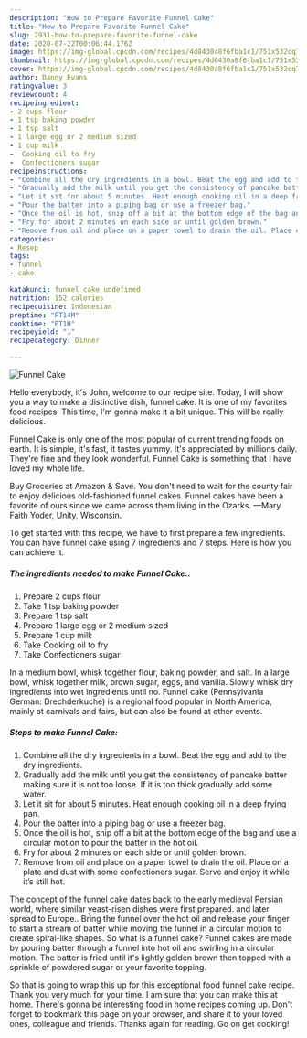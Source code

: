 ```yaml
---
description: "How to Prepare Favorite Funnel Cake"
title: "How to Prepare Favorite Funnel Cake"
slug: 2931-how-to-prepare-favorite-funnel-cake
date: 2020-07-22T00:06:44.176Z
image: https://img-global.cpcdn.com/recipes/4d8430a8f6fba1c1/751x532cq70/funnel-cake-recipe-main-photo.jpg
thumbnail: https://img-global.cpcdn.com/recipes/4d8430a8f6fba1c1/751x532cq70/funnel-cake-recipe-main-photo.jpg
cover: https://img-global.cpcdn.com/recipes/4d8430a8f6fba1c1/751x532cq70/funnel-cake-recipe-main-photo.jpg
author: Danny Evans
ratingvalue: 3
reviewcount: 4
recipeingredient:
- 2 cups flour
- 1 tsp baking powder
- 1 tsp salt
- 1 large egg or 2 medium sized
- 1 cup milk
-  Cooking oil to fry
-  Confectioners sugar
recipeinstructions:
- "Combine all the dry ingredients in a bowl. Beat the egg and add to the dry ingredients."
- "Gradually add the milk until you get the consistency of pancake batter making sure it is not too loose. If it is too thick gradually add some water."
- "Let it sit for about 5 minutes. Heat enough cooking oil in a deep frying pan."
- "Pour the batter into a piping bag or use a freezer bag."
- "Once the oil is hot, snip off a bit at the bottom edge of the bag and use a circular motion to pour the batter in the hot oil."
- "Fry for about 2 minutes on each side or until golden brown."
- "Remove from oil and place on a paper towel to drain the oil. Place on a plate and dust with some confectioners sugar.  Serve and enjoy it while it’s still hot."
categories:
- Resep
tags:
- funnel
- cake

katakunci: funnel cake undefined
nutrition: 152 calories
recipecuisine: Indonesian
preptime: "PT14M"
cooktime: "PT1H"
recipeyield: "1"
recipecategory: Dinner

---
```



![Funnel Cake](https://img-global.cpcdn.com/recipes/4d8430a8f6fba1c1/751x532cq70/funnel-cake-recipe-main-photo.jpg)

Hello everybody, it's John, welcome to our recipe site. Today, I will show you a way to make a distinctive dish, funnel cake. It is one of my favorites food recipes. This time, I'm gonna make it a bit unique. This will be really delicious.

Funnel Cake is only one of the most popular of current trending foods on earth. It is simple, it's fast, it tastes yummy. It's appreciated by millions daily. They're fine and they look wonderful. Funnel Cake is something that I have loved my whole life.

Buy Groceries at Amazon &amp; Save. You don&#39;t need to wait for the county fair to enjoy delicious old-fashioned funnel cakes. Funnel cakes have been a favorite of ours since we came across them living in the Ozarks. —Mary Faith Yoder, Unity, Wisconsin.


To get started with this recipe, we have to first prepare a few ingredients. You can have funnel cake using 7 ingredients and 7 steps. Here is how you can achieve it.

##### The ingredients needed to make Funnel Cake::

1. Prepare 2 cups flour
1. Take 1 tsp baking powder
1. Prepare 1 tsp salt
1. Prepare 1 large egg or 2 medium sized
1. Prepare 1 cup milk
1. Take  Cooking oil to fry
1. Take  Confectioners sugar


In a medium bowl, whisk together flour, baking powder, and salt. In a large bowl, whisk together milk, brown sugar, eggs, and vanilla. Slowly whisk dry ingredients into wet ingredients until no. Funnel cake (Pennsylvania German: Drechderkuche) is a regional food popular in North America, mainly at carnivals and fairs, but can also be found at other events. 

##### Steps to make Funnel Cake:

1. Combine all the dry ingredients in a bowl.
Beat the egg and add to the dry ingredients.
1. Gradually add the milk until you get the consistency of pancake batter making sure it is not too loose. If it is too thick gradually add some water.
1. Let it sit for about 5 minutes.
Heat enough cooking oil in a deep frying pan.
1. Pour the batter into a piping bag or use a freezer bag.
1. Once the oil is hot, snip off a bit at the bottom edge of the bag and use a circular motion to pour the batter in the hot oil.
1. Fry for about 2 minutes on each side or until golden brown.
1. Remove from oil and place on a paper towel to drain the oil. Place on a plate and dust with some confectioners sugar. 
Serve and enjoy it while it’s still hot.


The concept of the funnel cake dates back to the early medieval Persian world, where similar yeast-risen dishes were first prepared. and later spread to Europe.. Bring the funnel over the hot oil and release your finger to start a stream of batter while moving the funnel in a circular motion to create spiral-like shapes. So what is a funnel cake? Funnel cakes are made by pouring batter through a funnel into hot oil and swirling in a circular motion. The batter is fried until it&#39;s lightly golden brown then topped with a sprinkle of powdered sugar or your favorite topping. 

So that is going to wrap this up for this exceptional food funnel cake recipe. Thank you very much for your time. I am sure that you can make this at home. There's gonna be interesting food in home recipes coming up. Don't forget to bookmark this page on your browser, and share it to your loved ones, colleague and friends. Thanks again for reading. Go on get cooking!
